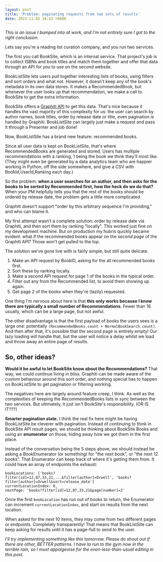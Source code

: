```yaml
---
layout: post
title: 'Problem: paginating requests from two sets of results'
date: 2023-11-02 18:23 +0000
---
```


_This is an issue I bumped into at work, and I'm not entirely sure I got to the
right conclusion._

Lets say you're a reading list curation company, and you run two services.

The first you call BookSite, which is an internal service. That project's job
is to collect ISBNs and book titles and match them together and offer that data
through an API for you to use on the second website.

BookListSite lets users pull together interesting lists of books, using filters
and sort orders and what not. However, it doesn't keep any of the book's
metadata in its own data stores. It makes a RecommendedBook, but whenever the
user looks up that recommendation, we make a call to BookSite to get the extra
information.

BookSite offers a [Graphiti API](https://www.graphiti.dev/guides/) to get this
data. That's nice because it handles the vast majority of this complexity for
us: the user can search by author names, book titles, order by release date or
title, even pagination is handled by Graphiti. BookListSite can largely just
make a request and pass it through a Presenter and job done!

Now, BookListSite has a brand new feature: recommended books.

Since all user data is kept on BookListSite, that's where RecommendedBooks are
generated and stored. Users has multiple recommendations with a ranking, 1
being the book we think they'll most like. (They might even be generated by a
data analytics team who are happier working in Python, off the side somewhere,
and give a CSV with BookId,UserId,Ranking each day.)

So the problem: **when a user searches for an author, and then asks for the
books to be sorted by Recommended first, how the heck do we do that?** When
your PM helpfully tells you that the rest of the books should be ordered by
release date, the problem gets a little more complicated.

Graphiti doesn't support "order by this arbitrary sequence I'm providing," and
who can blame it.

My first attempt wasn't a complete solution: order by release date via
Graphiti, and then sort them by ranking "locally". This worked just fine on my
development machine. But on production my hubris quickly became evident: what
if the recommended books appear on the *second page* of the Graphiti API? Those
won't get pulled to the top.

The solution we've gone live with is fairly simple, but still quite delicate.

1. Make an API request by BookID, asking for the all recommended books first.
2. Sort these by ranking locally.
3. Make a second API request for page 1 of the books in the typical order.
4. Filter out any from the Recommended list, to avoid them showing up again.
5. Get page 2 of the books when they're (lazily) requested.

One thing I'm nervous about here is that **this only works because I know there
are typically a small number of Recommendations**. Fewer than 16 usually, which
can be a large page, but not awful.

The other disadvantage is that the first payload of books the users sees is a
large one: potentially `(RecommendedBooks.count + NormalBookSearch.count)`. And
then after that, it's possible that the second page is entirely empty! Our lazy
loading will handle that, but the user will notice a delay whilst we load and
throw away an entire page of results.

## So, other ideas?

**Would it be awful to let BookSite know about the Recommendations?** That way,
we could continue living in bliss. Graphiti can be made aware of the custom
behaviour around this sort order, and nothing special has to happen on
BookListSite to get pagination or filtering working.

The negatives here are largely around feature creep, I think. As well as the
complexities of keeping the RecommendedBooks lists in sync between the two
services. But ultimately, it just isn't BookSite's responsibility. (OR IS
IT???)

**Smarter pagination state.** I think the real fix here might be having
BookListSite be cleverer with pagination. Instead of continuing to think in
BookSite API result pages, we should be thinking about BookSite Books and using
an **enumerator** on those, hiding away how we got them in the first place.

Instead of the conversation being the 5 steps above, we should instead be
asking a BookEnumerator (or something) for "the next book", or "the next 12
books". That Enumerator can keep track of where it's getting them from. It
could have an array of endpoints the exhaust:

``` Enumerator
bookLocations: ['books?filter[id]=12,87,33,21,...&filter[author]=Orwell', 'books?filter[author]=Orwell&sort=release_date']
currentLocationIndex: 0,
nextPage: 'books?filter[id]=12,87,33,21&page[number]=2'
```

Once the first `bookLocation` has run out of books to return, the Enumerator
can increment `currentLocationIndex`, and start on results from the next
location.

When asked for the next 10 items, they may come from two different pages or
endpoints. Completely transparently! That means that BookListSite can keep
asking for results until it has a page-full to send to the user.

*I'll try implementing something like this tomorrow. Please do shout out if
there are other, BETTER patterns. I have to run to the gym now in the terrible
rain, so I must appolgeoise for the even-less-than-usual editing in this post.*
